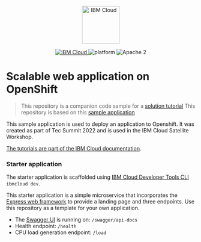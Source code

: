<p align="center">
    <a href="https://cloud.ibm.com">
        <img src="https://cloud.ibm.com/media/docs/developer-appservice/resources/ibm-cloud.svg" height="100" alt="IBM Cloud">
    </a>
</p>


<p align="center">
    <a href="https://cloud.ibm.com">
    <img src="https://img.shields.io/badge/IBM%20Cloud-powered-blue.svg" alt="IBM Cloud">
    </a>
    <img src="https://img.shields.io/badge/platform-node-lightgrey.svg?style=flat" alt="platform">
    <img src="https://img.shields.io/badge/license-Apache2-blue.svg?style=flat" alt="Apache 2">
</p>


# Scalable web application on OpenShift

> This repository is a companion code sample for a [solution tutorial](https://cloud.ibm.com/docs/solution-tutorials?topic=solution-tutorials-scalable-webapp-openshift)
> This repository is based on this [sample application](https://github.com/IBM-Cloud/openshift-node-app)

This sample application is used to deploy an application to Openshift. It was created as part of Tec Summit 2022 and is used in the IBM Cloud Satellite Workshop. 

[The tutorials are part of the IBM Cloud documentation](https://cloud.ibm.com/docs/solution-tutorials?topic=solution-tutorials-tutorials#tutorials).


### Starter application
The starter application is scaffolded using [IBM Cloud Developer Tools CLI](https://cloud.ibm.com/docs/apps?topic=apps-create-deploy-app-cli) `ibmcloud dev`.

This starter application is a simple microservice that incorporates the [Express web framework](https://expressjs.com/) to provide a landing page and three endpoints. Use this repository as a template for your own application.

- The [Swagger UI](http://swagger.io/swagger-ui/) is running on: `/swagger/api-docs`
- Health endpoint: `/health`
- CPU load generation endpoint: `/load`
